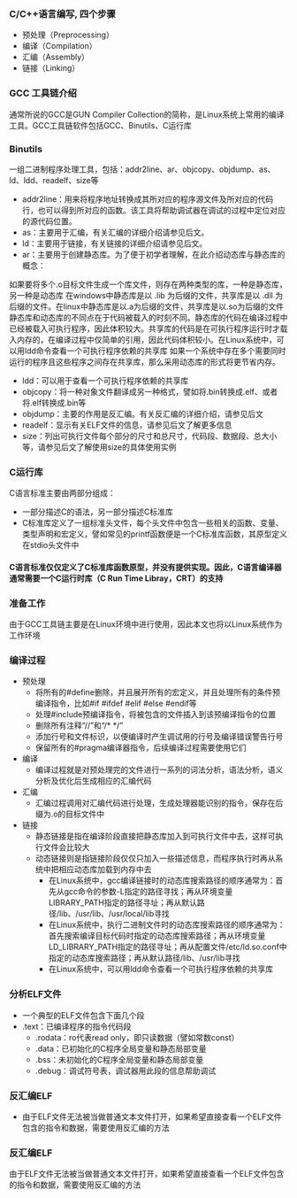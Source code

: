 ### C/C++语言编写, 四个步骤
- 预处理（Preprocessing）
- 编译（Compilation）
- 汇编（Assembly）
- 链接（Linking）

### GCC 工具链介绍
通常所说的GCC是GUN Compiler Collection的简称，是Linux系统上常用的编译工具。GCC工具链软件包括GCC、Binutils、C运行库

### Binutils
一组二进制程序处理工具，包括：addr2line、ar、objcopy、objdump、as、ld、ldd、readelf、size等
- addr2line：用来将程序地址转换成其所对应的程序源文件及所对应的代码行，也可以得到所对应的函数。该工具将帮助调试器在调试的过程中定位对应的源代码位置。
- as：主要用于汇编，有关汇编的详细介绍请参见后文。
- ld：主要用于链接，有关链接的详细介绍请参见后文。
- ar：主要用于创建静态库。为了便于初学者理解，在此介绍动态库与静态库的概念：

如果要将多个.o目标文件生成一个库文件，则存在两种类型的库，一种是静态库，另一种是动态库
在windows中静态库是以 .lib 为后缀的文件，共享库是以 .dll 为后缀的文件。在linux中静态库是以.a为后缀的文件，共享库是以.so为后缀的文件
静态库和动态库的不同点在于代码被载入的时刻不同。静态库的代码在编译过程中已经被载入可执行程序，因此体积较大。共享库的代码是在可执行程序运行时才载入内存的，在编译过程中仅简单的引用，因此代码体积较小。在Linux系统中，可以用ldd命令查看一个可执行程序依赖的共享库
如果一个系统中存在多个需要同时运行的程序且这些程序之间存在共享库，那么采用动态库的形式将更节省内存。

- ldd：可以用于查看一个可执行程序依赖的共享库
- objcopy：将一种对象文件翻译成另一种格式，譬如将.bin转换成.elf、或者将.elf转换成.bin等
- objdump：主要的作用是反汇编。有关反汇编的详细介绍，请参见后文
- readelf：显示有关ELF文件的信息，请参见后文了解更多信息
- size：列出可执行文件每个部分的尺寸和总尺寸，代码段、数据段、总大小等，请参见后文了解使用size的具体使用实例

### C运行库
C语言标准主要由两部分组成：
- 一部分描述C的语法，另一部分描述C标准库
- C标准库定义了一组标准头文件，每个头文件中包含一些相关的函数、变量、类型声明和宏定义，譬如常见的printf函数便是一个C标准库函数，其原型定义在stdio头文件中

#### C语言标准仅仅定义了C标准库函数原型，并没有提供实现。因此，C语言编译器通常需要一个C运行时库（C Run Time Libray，CRT）的支持
### 准备工作
由于GCC工具链主要是在Linux环境中进行使用，因此本文也将以Linux系统作为工作环境

### 编译过程
- 预处理
  - 将所有的#define删除，并且展开所有的宏定义，并且处理所有的条件预编译指令，比如#if #ifdef #elif #else #endif等
  - 处理#include预编译指令，将被包含的文件插入到该预编译指令的位置
  - 删除所有注释“//”和“/* */”
  - 添加行号和文件标识，以便编译时产生调试用的行号及编译错误警告行号
  - 保留所有的#pragma编译器指令，后续编译过程需要使用它们
- 编译
  - 编译过程就是对预处理完的文件进行一系列的词法分析，语法分析，语义分析及优化后生成相应的汇编代码
- 汇编
  - 汇编过程调用对汇编代码进行处理，生成处理器能识别的指令，保存在后缀为.o的目标文件中
- 链接
  - 静态链接是指在编译阶段直接把静态库加入到可执行文件中去，这样可执行文件会比较大
  - 动态链接则是指链接阶段仅仅只加入一些描述信息，而程序执行时再从系统中把相应动态库加载到内存中去
    - 在Linux系统中，gcc编译链接时的动态库搜索路径的顺序通常为：首先从gcc命令的参数-L指定的路径寻找；再从环境变量LIBRARY_PATH指定的路径寻址；再从默认路径/lib、/usr/lib、/usr/local/lib寻找
    - 在Linux系统中，执行二进制文件时的动态库搜索路径的顺序通常为：首先搜索编译目标代码时指定的动态库搜索路径；再从环境变量LD_LIBRARY_PATH指定的路径寻址；再从配置文件/etc/ld.so.conf中指定的动态库搜索路径；再从默认路径/lib、/usr/lib寻找
    - 在Linux系统中，可以用ldd命令查看一个可执行程序依赖的共享库

### 分析ELF文件
- 一个典型的ELF文件包含下面几个段
- .text：已编译程序的指令代码段
  - .rodata：ro代表read only，即只读数据（譬如常数const）
  - .data：已初始化的C程序全局变量和静态局部变量
  - .bss：未初始化的C程序全局变量和静态局部变量
  - .debug：调试符号表，调试器用此段的信息帮助调试

### 反汇编ELF
- 由于ELF文件无法被当做普通文本文件打开，如果希望直接查看一个ELF文件包含的指令和数据，需要使用反汇编的方法

### 反汇编ELF
由于ELF文件无法被当做普通文本文件打开，如果希望直接查看一个ELF文件包含的指令和数据，需要使用反汇编的方法
